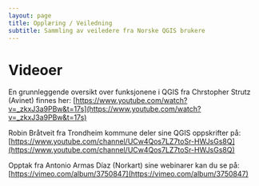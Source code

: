 ```yaml
---
layout: page
title: Opplæring / Veiledning
subtitle: Sammling av veiledere fra Norske QGIS brukere
---
```


# Videoer

En grunnleggende oversikt over funksjonene i QGIS fra Chrstopher Strutz (Avinet) finnes her:
[https://www.youtube.com/watch?v=_zkxJ3a9PBw&t=17s](https://www.youtube.com/watch?v=_zkxJ3a9PBw&t=17s)

Robin Bråtveit fra Trondheim kommune deler sine QGIS oppskrifter på:
[https://www.youtube.com/channel/UCw4Qos7LZ7toSr-HWJsGs8Q](https://www.youtube.com/channel/UCw4Qos7LZ7toSr-HWJsGs8Q)

Opptak fra Antonio Armas Díaz (Norkart) sine webinarer kan du se på:
[https://vimeo.com/album/3750847](https://vimeo.com/album/3750847)

